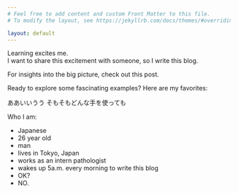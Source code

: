```yaml
---
# Feel free to add content and custom Front Matter to this file.
# To modify the layout, see https://jekyllrb.com/docs/themes/#overriding-theme-defaults

layout: default
---
```


Learning excites me.  
I want to share this excitement with someone, so I write this blog.

For insights into the big picture, check out this post.


Ready to explore some fascinating examples? Here are my favorites:

ああいいうう
そもそもどんな手を使っても

Who I am:
- Japanese 
- 26 year old
- man 
- lives in Tokyo, Japan
- works as an intern pathologist
- wakes up 5a.m. every morning to write this blog
- OK?
- NO.
